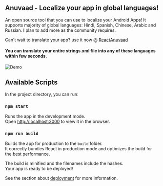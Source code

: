 ## Anuvaad - Localize your app in global languages!
An open source tool that you can use to localize your Android Apps!
It supports majority of global languages: Hindi, Spanish, Chinese, Arabic and Russian. I plan to add more as the community requires.

Can't wait to translate your app?
use it now @ [ReactAnuvaad](https://swapnil1104.github.io/ReactAnuvaad)

#### You can translate your entire strings.xml file into any of these languages within few seconds.

![Demo](documentation/demo/demo.gif)

## Available Scripts

In the project directory, you can run:

### `npm start`

Runs the app in the development mode.<br />
Open [http://localhost:3000](http://localhost:3000) to view it in the browser.

### `npm run build`

Builds the app for production to the `build` folder.<br />
It correctly bundles React in production mode and optimizes the build for the best performance.

The build is minified and the filenames include the hashes.<br />
Your app is ready to be deployed!

See the section about [deployment](https://facebook.github.io/create-react-app/docs/deployment) for more information.
